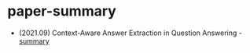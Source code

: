 # paper-summary

- (2021.09) Context-Aware Answer Extraction in Question Answering - [summary](Context-Aware%20Answer%20Extraction%20in%20Question%20Answering.md)
